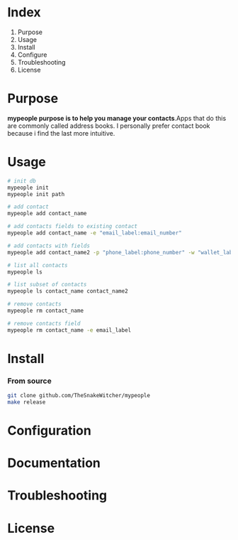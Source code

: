 # Index

1. Purpose
2. Usage
3. Install
4. Configure
5. Troubleshooting
6. License

# Purpose

**mypeople purpose is to help you manage your contacts**.Apps that do
this are commonly called address books. I personally
prefer contact book because i find the last more intuitive.

# Usage

```sh
# init db
mypeople init   
mypeople init path   
```

```sh
# add contact
mypeople add contact_name

# add contacts fields to existing contact
mypeople add contact_name -e "email_label:email_number"

# add contacts with fields
mypeople add contact_name2 -p "phone_label:phone_number" -w "wallet_label:wallet_address"
```

```sh
# list all contacts
mypeople ls

# list subset of contacts 
mypeople ls contact_name contact_name2
```

```sh
# remove contacts
mypeople rm contact_name

# remove contacts field
mypeople rm contact_name -e email_label
```

# Install

### From source
```sh
git clone github.com/TheSnakeWitcher/mypeople
make release
```

# Configuration


# Documentation


# Troubleshooting


# License
